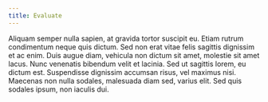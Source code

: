```yaml
---
title: Evaluate
---
```


Aliquam semper nulla sapien, at gravida tortor suscipit eu. Etiam rutrum condimentum neque quis dictum. Sed non erat vitae felis sagittis dignissim et ac enim. Duis augue diam, vehicula non dictum sit amet, molestie sit amet lacus. Nunc venenatis bibendum velit et lacinia. Sed ut sagittis lorem, eu dictum est. Suspendisse dignissim accumsan risus, vel maximus nisi. Maecenas non nulla sodales, malesuada diam sed, varius elit. Sed quis sodales ipsum, non iaculis dui.
